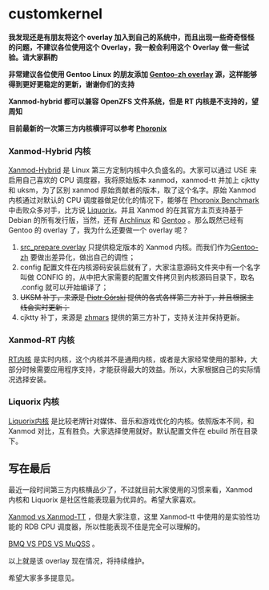 # customkernel

**我发现还是有朋友将这个 overlay 加入到自己的系统中，而且出现一些奇奇怪怪的问题，不建议各位使用这个 Overlay，我一般会利用这个 Overlay 做一些试验。请大家斟酌**

**非常建议各位使用 Gentoo Linux 的朋友添加 [Gentoo-zh overlay](https://github.com/microcai/gentoo-zh) 源，这样能够得到更好更稳定的更新，谢谢你们的支持**

**Xanmod-hybrid 都可以兼容 OpenZFS 文件系统，但是 RT 内核是不支持的，望周知**

**目前最新的一次第三方内核横评可以参考 [Phoronix](https://www.phoronix.com/scan.php?page=article&item=ryzen5-xanmod-liquorix&num=1)**

### Xanmod-Hybrid 内核

[Xanmod-Hybrid](https://xanmod.org/) 是 Linux 第三方定制内核中久负盛名的。大家可以通过 USE 来启用自己喜欢的 CPU 调度器，我将原始版本 xanmod，xanmod-tt 并加上 cjktty 和 uksm，为了区别 xanmod 原始贡献者的版本，取了这个名字。原始 Xanmod 内核通过对默认的 CPU 调度器做足优化的情况下，能够在 [Phoronix Benchmark](https://www.phoronix.com/scan.php?page=article&item=xanmod-2020-kernel&num=3) 中击败众多对手，比方说 [Liquorix](https://liquorix.net/)。并且 Xanmod 的在其官方主页支持基于 Debian 的所有发行版，当然，还有 [Archlinux](https://aur.archlinux.org/packages/linux-xanmod/) 和 [Gentoo](https://gitlab.com/src_prepare/src_prepare-overlay/-/tree/master/sys-kernel/xanmod-sources) 。那么既然已经有 Gentoo 的 overlay 了，我为什么还要做一个 overlay 呢？

1. [src_prepare overlay](https://gitlab.com/src_prepare/src_prepare-overlay) 只提供稳定版本的 Xanmod 内核。而我们作为[Gentoo-zh](https://github.com/microcai/gentoo-zh) 要做出差异化，做出自己的调性；
2. config 配置文件在内核源码安装后就有了，大家注意源码文件夹中有一个名字叫做 CONFIG 的，从中把大家需要的配置文件拷贝到内核源码目录下，取名 .config 就可以开始编译了；
3. ~~UKSM 补丁，来源是 [Piotr Górski](https://gitlab.com/sirlucjan/kernel-patches/-/tree/master) 提供的各式各样第三方补丁，并且根据主线会实时更新；~~
4. cjktty 补丁，来源是 [zhmars](https://github.com/zhmars/cjktty-patches) 提供的第三方补丁，支持关注并保持更新。

### Xanmod-RT 内核

[RT内核](https://baike.baidu.com/item/RT-Linux/4376175) 是实时内核，这个内核并不是通用内核，或者是大家经常使用的那种，大部分时候需要应用程序支持，才能获得最大的效益。所以，大家根据自己的实际情况选择安装。

### Liquorix 内核

[Liquorix内核](https://liquorix.net/) 是比较老牌针对媒体、音乐和游戏优化的内核。依照版本不同，和 Xanmod 对比，互有胜负。大家选择使用就好。默认配置文件在 ebuild 所在目录下。

## 写在最后

最近一段时间第三方内核横品少了，不过就目前大家使用的习惯来看，Xanmod 内核和 Liquorix 是社区性能表现最为优异的。希望大家喜欢。

[Xanmod vs Xanmod-TT](https://www.youtube.com/watch?v=mNKXumLlxII&t) ，但是大家注意，这里 Xanmod-tt 中使用的是实验性功能的 RDB CPU 调度器，所以性能表现不佳是完全可以理解的。

[BMQ VS PDS VS MuQSS](https://www.youtube.com/watch?v=-qFXu_5T9Dg&t) 。

以上就是该 overlay 现在情况，将持续维护。

希望大家多多提意见。
